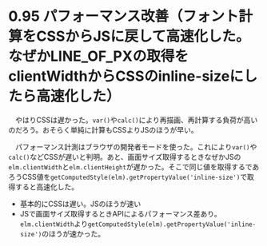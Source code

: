 # 0.95 パフォーマンス改善（フォント計算をCSSからJSに戻して高速化した。なぜかLINE_OF_PXの取得をclientWidthからCSSのinline-sizeにしたら高速化した）

　やはりCSSは遅かった。`var()`や`calc()`により再描画、再計算する負荷が高いのだろう。おそらく単純に計算もCSSよりJSのほうが早い。

　パフォーマンス計測はブラウザの開発者モードを使った。これにより`var()`や`calc()`などCSSが遅いと判明。あと、画面サイズ取得するときなぜかJSの`elm.clientWidth`と`elm.clientHeight`が遅かった。そこで同じ値を取得するであろうCSS値を`getComputedStyle(elm).getPropertyValue('inline-size')`で取得すると高速化した。

* 基本的にCSSは遅い。JSのほうが速い
* JSで画面サイズ取得するときAPIによるパフォーマンス差あり。`elm.clientWidth`より`getComputedStyle(elm).getPropertyValue('inline-size')`のほうが速かった。

　
